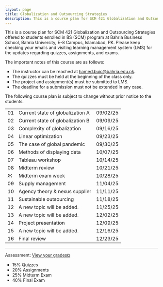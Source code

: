 ```yaml
---
layout: page
title: Globalization and Outsourcing Strategies
description: This is a course plan for SCM 421 Globalization and Outsourcing Strategies.
---
```

This is a course plan for SCM 421 Globalization and Outsourcing Strategies offered to students enrolled in BS (SCM) program at Bahria Business School, Bahria University, E-8 Campus, Islamabad, PK. Please keep checking your emails and visiting learning management system (LMS) for the updates regarding quizzes, assignments, and exams.
<p>The important notes of this course are as follows:</p>

<ul style="list-style-type:square;">
  <li>The instructor can be reached at <a href="mailto:hamed.buic@bahria.edu.pk">hamed.buic@bahria.edu.pk</a>.</li>
  <li>The quizzes must be held at the beginning of the class only.</li>
  <li>The project and assignment(s) must be submitted to LMS.</li>
  <li>The deadline for a submission must not be extended in any case.</li>
 </ul>

The following course plan is subject to change without prior notice to the students.

<table>
  <tr>
    <td>01</td>
    <td>Current state of globalization A</td>
    <td>09/02/25</td>
  </tr>
  <tr>
    <td>02</td>
    <td>Current state of globalization B</td>
    <td>09/09/25</td>
  </tr>
  <tr>
    <td>03</td>
    <td>Complexity of globalization</td>
    <td>09/16/25</td>
  </tr>
  <tr>
    <td>04</td>
    <td>Linear optimization</td>
    <td>09/23/25</td>
  </tr>
  <tr>
    <td>05</td>
    <td>The case of global pandemic</td>
    <td>09/30/25</td>
  </tr>
  <tr>
    <td>06</td>
    <td>Methods of displaying data</td>
    <td>10/07/25</td>
  </tr>
  <tr>
    <td>07</td>
    <td>Tableau workshop</td>
    <td>10/14/25</td>
  </tr>
  <tr>
    <td>08</td>
    <td>Midterm review</td>
    <td>10/21/25</td>
  </tr>
  <tr>
    <td>Ж</td>
    <td>Midterm exam week</td>
    <td>10/28/25</td>
  </tr>
  <tr>
    <td>09</td>
    <td>Supply management</td>
    <td>11/04/25</td>
  </tr>
  <tr>
    <td>10</td>
    <td>Agency theory & nexus supplier</td>
    <td>11/11/25</td>
  </tr>
  <tr>
    <td>11</td>
    <td>Sustainable outsourcing</td>
    <td>11/18/25</td>
  </tr>
  <tr>
    <td>12</td>
    <td>A new topic will be added.</td>
    <td>11/25/25</td>
  </tr>
  <tr>
    <td>13</td>
    <td>A new topic will be added.</td>
    <td>12/02/25</td>
  </tr>
  <tr>
    <td>14</td>
    <td>Project presentation</td>
    <td>12/09/25</td>
  </tr>
  <tr>
    <td>15</td>
    <td>A new topic will be added.</td>
    <td>12/16/25</td>
  </tr>
  <tr>
    <td>16</td>
    <td>Final review</td>
    <td>12/23/25</td>
  </tr>
</table>

<hr class="solid">

Assessment: <a href="https://drive.google.com/file/d/1GwiqLWv2EaGYdfOOXwLva7LUXm1qGiR9" target="_blank" rel="noopener noreferrer">View your grades&#x29c9;</a>
  <ul style="list-style-type:square;">
   <li>15% Quizzes</li>
   <li>20% Assignments</li>
   <li>25% Midterm Exam</li>
   <li>40% Final Exam</li>
  </ul>
